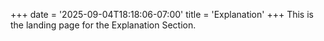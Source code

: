 +++
date = '2025-09-04T18:18:06-07:00'
title = 'Explanation'
+++
This is the landing page for the Explanation Section.
